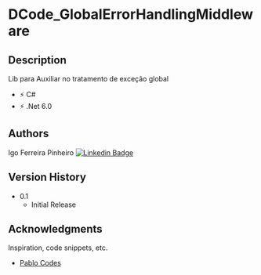 # DCode_GlobalErrorHandlingMiddleware

## Description

Lib para Auxiliar no tratamento de exceção global

- ⚡ C#
- ⚡ .Net 6.0

## Authors

Igo Ferreira Pinheiro
[![Linkedin Badge](https://img.shields.io/badge/-LinkedIn-blue?style=flat-square&logo=Linkedin&logoColor=white&link=https://www.linkedin.com/in/igo-pinheiro-36b26255/)](https://www.linkedin.com/in/igo-pinheiro-36b26255/)

## Version History

* 0.1
    * Initial Release

## Acknowledgments

Inspiration, code snippets, etc.
* [Pablo Codes](https://www.youtube.com/watch?v=U4am8b9nOao&t=286s)
